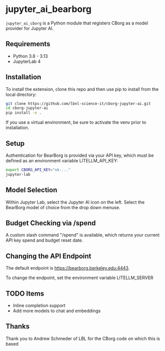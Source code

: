# jupyter_ai_bearborg

`jupyter_ai_cborg` is a Python module that registers CBorg as a model provider for Jupyter AI.

## Requirements

- Python 3.8 - 3.13
- JupyterLab 4

## Installation

To install the extension, clone this repo and then use pip to install from the local directory:

```bash
git clone https://github.com/lbnl-science-it/cborg-jupyter-ai.git
cd cborg-jupyter-ai
pip install -e .
```

If you use a virtual environment, be sure to activate the venv prior to installation.

## Setup

Authentication for BearBorg is provided via your API key, which must be defined as an environment variable LITELLM_API_KEY:

```bash
export CBORG_API_KEY="sk-..."
jupyter-lab
```

## Model Selection

Within Jupyter Lab, select the Jupyter AI icon on the left. Select the BearBorg model of choice from the drop down menuse.

## Budget Checking via /spend

A custom slash command "/spend" is available, which returns your current API key spend and budget reset date.

## Changing the API Endpoint

The default endpoint is https://bearborg.berkeley.edu:4443.

To change the endpoint, set the environment variable LITELLM_SERVER




## TODO Items

- Inline completion support
- Add more models to chat and embeddings 

## Thanks

Thank you to Andrew Schmeder of LBL for the CBorg code on which this is based



